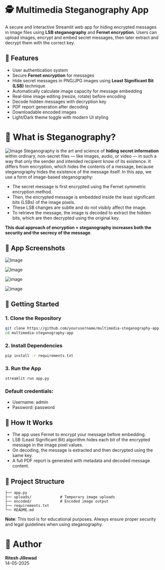 # 🕵️ Multimedia Steganography App
A secure and interactive Streamlit web app for hiding encrypted messages in image files using **LSB steganography** and **Fernet encryption**. Users can upload images, encrypt and embed secret messages, then later extract and decrypt them with the correct key.

## 🔐 Features
- User authentication system
- Secure **Fernet encryption** for messages
- Hide secret messages in PNG/JPG images using **Least Significant Bit (LSB)** technique
- Automatically calculate image capacity for message embedding
- Real-time image editing (resize, rotate) before encoding
- Decode hidden messages with decryption key
- PDF report generation after decoding
- Downloadable encoded images
- Light/Dark theme toggle with modern UI styling

# 🧬 What is Steganography?
![Image](https://github.com/user-attachments/assets/3021bcef-ff98-4dd4-ba97-cf7a0f458813)
Steganography is the art and science of **hiding secret information** within ordinary, non-secret files — like images, audio, or video — in such a way that only the sender and intended recipient know of its existence. It differs from encryption, which hides the contents of a message, because steganography hides the existence of the message itself.
In this app, we use a form of image-based steganography:
- The secret message is first encrypted using the Fernet symmetric encryption method.
- Then, the encrypted message is embedded inside the least significant bits (LSBs) of the image pixels.
- These LSB changes are subtle and do not visibly affect the image.
- To retrieve the message, the image is decoded to extract the hidden bits, which are then decrypted using the original key.

**This dual approach of encryption + steganography increases both the security and the secrecy of the message**.

## 📸 App Screenshots

![Image](https://github.com/user-attachments/assets/c346dee2-d80d-4bae-a049-85efd469523a)

![Image](https://github.com/user-attachments/assets/946e2421-4263-4129-bea1-973f329c612b)

![image](https://github.com/user-attachments/assets/97e417a4-9f27-46bb-a0c3-65f80a045822)

![image](https://github.com/user-attachments/assets/40c6dc08-676f-4172-82c0-5e104e0da78e)


## 🚀 Getting Started

### 1. Clone the Repository

```bash
git clone https://github.com/yourusername/multimedia-steganography-app.git
cd multimedia-steganography-app
```
### 2. Install Dependencies
```bash
pip install -r requirements.txt
```
### 3. Run the App
```bash
streamlit run app.py
```
### **Default credentials**:
- Username: admin
- Password: password

## 🧠 How It Works
- The app uses Fernet to encrypt your message before embedding.
- LSB (Least Significant Bit) algorithm hides each bit of the encrypted message in the image pixel values.
- On decoding, the message is extracted and then decrypted using the same key.
- A full PDF report is generated with metadata and decoded message content.

## 📁 Project Structure
```
├── app.py
├── uploads/             # Temporary image uploads
├── encoded/             # Encoded image output
├── requirements.txt
└── README.md
```

**Note**: This tool is for educational purposes. Always ensure proper security and legal guidelines when using steganography.

# 📄 Author
**Ritesh Jillewad**<br>
14-05-2025

